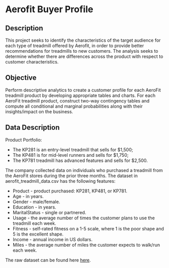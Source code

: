 # Aerofit Buyer Profile

## Description

This project seeks to identify the characteristics of the target audience for each type of treadmill offered by Aerofit, in order to provide better recommendations for treadmills to new customers. The analysis seeks to determine whether there are differences across the product with respect to customer characteristics.

## Objective
Perform descriptive analytics to create a customer profile for each AeroFit treadmill product by developing appropriate tables and charts. For each AeroFit treadmill product, construct two-way contingency tables and compute all conditional and marginal probabilities along with their insights/impact on the business.

## Data Description

Product Portfolio:
- The KP281 is an entry-level treadmill that sells for $1,500;
- The KP481 is for mid-level runners and sells for $1,750;
- The KP781 treadmill has advanced features and sells for $2,500.


The company collected data on individuals who purchased a treadmill from the AeroFit stores during the prior three months. The dataset in aerofit_treadmill_data.csv has the following features:

- Product - product purchased: KP281, KP481, or KP781.
- Age - in years.
-  Gender - male/female.
- Education - in years.
- MaritalStatus - single or partnered.
- Usage - the average number of times the customer plans to use the treadmill each week.
- Fitness - self-rated fitness on a 1-5 scale, where 1 is the poor shape and 5 is the excellent shape.
- Income - annual income in US dollars.
- Miles - the average number of miles the customer expects to walk/run each week.

The raw dataset can be found here [here]([https://pages.github.com/](https://github.com/Mvanhuffel/Data-Analysis-Projects/blob/main/Aerofit%20Buyer%20Profile/aerofit_treadmill_data.csv)https://github.com/Mvanhuffel/Data-Analysis-Projects/blob/main/Aerofit%20Buyer%20Profile/aerofit_treadmill_data.csv).
